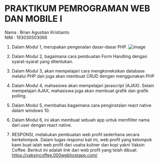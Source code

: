 # PRAKTIKUM PEMROGRAMAN WEB DAN MOBILE I

Nama : Brian Agustian Kristianto <br>
NIM  : 193030503066

1. Dalam Modul 1, merupakan pengenalan dasar-dasar PHP.
![image](https://i.postimg.cc/XvxCF6js/1.png)


3. Dalam Modul 2, bagaimana cara pembuatan Form Handling dengan syarat-syarat yang ditentukan.
4. Dalam Modul 3, akan mempelajari cara mengkoneksikan database melalui PHP dan juga akan membuat CRUD dengan menggunakan PHP
5. Dalam Modul 4, mahasiswa akan mempelajari javascript (AJAX). Selain mempelajari AJAX, mahasiswa juga akan membuat grafik dan grafik polling.
6. Dalam Modul 5, membahas bagaimana cara penginstalan react native dalam windows 10.
7. Dalam Modul 6, ini akan membuat sebuah app untuk memfilter nama dari user dengan react native.
8. RESPONSI, melakukan pembuatan web profil sederhana secara berkelompok. Dalam tugas responsi kali ini, web profil yang kelompok kami buat ialah web profil dari usaha kuliner dan kopi yakni Vaksin Coffee. Berikut ini adalah link dari web profil yang telah dibuat: https://vaksincoffee.000webhostapp.com/
